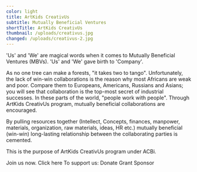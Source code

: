 ```yaml
---
color: light
title: ArtKids CreativUs
subtitle: Mutually Beneficial Ventures
shortTitle: ArtKids CreativUs
thumbnail: /uploads/creativus.jpg
changed: /uploads/creativus-2.jpg
---
```

'Us' and 'We' are magical words when it comes to Mutually Beneficial Ventures (MBVs). 'Us' and 'We' gave birth to 'Company'.

As no one tree can make a forests, "it takes two to tango".
Unfortunately, the lack of win-win collaborations is the reason why most Africans are weak and poor. Compare them to Europeans, Americans, Russians and Asians; you will see that collaboration is the top-most secret of industrial successes.
In these parts of the world, "people work with people".
Through ArtKids CreativUs program, mutually beneficial collaborations are encouraged.

By pulling resources together (Intellect, Concepts, finances, manpower, materials, organization, raw materials, ideas, HR etc.) mutually beneficial (win-win) long-lasting relationship between the collaborating parties is cemented.

This is the purpose of ArtKids CreativUs program under ACBi.

Join us now. Click here
To support us:
Donate
Grant
Sponsor
